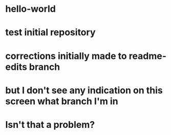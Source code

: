 # hello-world
# test initial repository
# corrections initially made to readme-edits branch
# but I don't see any indication on this screen what branch I'm in
# Isn't that a problem?
